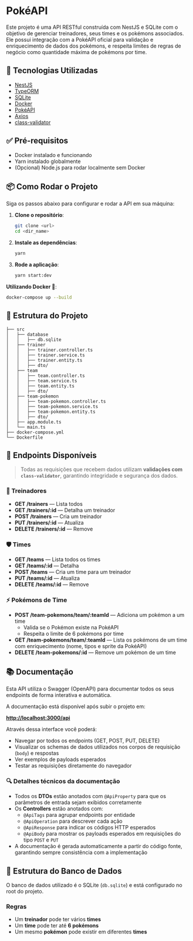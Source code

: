 # PokéAPI

Este projeto é uma API RESTful construída com NestJS e SQLite com o objetivo de gerenciar treinadores, seus times e os pokémons associados. Ele possui integração com a PokéAPI oficial para validação e enriquecimento de dados dos pokémons, e respeita limites de regras de negócio como quantidade máxima de pokémons por time.


## 🚀 Tecnologias Utilizadas

- [NestJS](https://nestjs.com/)
- [TypeORM](https://typeorm.io/)
- [SQLite](https://www.sqlite.org/index.html)
- [Docker](https://www.docker.com/)
- [PokéAPI](https://pokeapi.co/)
- [Axios](https://axios-http.com/)
- [class-validator](https://github.com/typestack/class-validator)



## ✅ Pré-requisitos

- Docker instalado e funcionando
- Yarn instalado globalmente
- (Opcional) Node.js para rodar localmente sem Docker



## 📦 Como Rodar o Projeto

Siga os passos abaixo para configurar e rodar a API em sua máquina:

1. **Clone o repositório**:
   ```bash
   git clone <url>
   cd <dir_name>
   ```

2. **Instale as dependências**:
   ```bash
   yarn
   ```
3. **Rode a aplicação**:
   ```bash
   yarn start:dev
   ```

**Utilizando Docker 🐋**:
   ```bash
   docker-compose up --build
   ```


## 📁 Estrutura do Projeto

    ├── src
    │   ├── database
    │   │   ├── db.sqlite
    │   ├── trainer
    │   │   ├── trainer.controller.ts
    │   │   ├── trainer.service.ts
    │   │   ├── trainer.entity.ts
    │   │   ├── dto/
    │   ├── team
    │   │   ├── team.controller.ts
    │   │   ├── team.service.ts
    │   │   ├── team.entity.ts
    │   │   ├── dto/
    │   ├── team-pokemon
    │   │   ├── team-pokemon.controller.ts
    │   │   ├── team-pokemon.service.ts
    │   │   ├── team-pokemon.entity.ts
    │   │   ├── dto/
    │   ├── app.module.ts
    │   └── main.ts
    ├── docker-compose.yml
    └── Dockerfile



## 🔗 Endpoints Disponíveis

> Todas as requisições que recebem dados utilizam **validações com `class-validator`**, garantindo integridade e segurança dos dados.

### 👤 Treinadores

- **GET /trainers** — Lista todos
- **GET /trainers/:id** — Detalha um treinador
- **POST /trainers** — Cria um treinador
- **PUT /trainers/:id** — Atualiza
- **DELETE /trainers/:id** — Remove

### 🛡 Times

- **GET /teams** — Lista todos os times
- **GET /teams/:id** — Detalha
- **POST /teams** — Cria um time para um treinador
- **PUT /teams/:id** — Atualiza
- **DELETE /teams/:id** — Remove

### ⚡ Pokémons de Time

- **POST /team-pokemons/team/:teamId** — Adiciona um pokémon a um time
  - Valida se o Pokémon existe na PokéAPI
  - Respeita o limite de 6 pokémons por time
- **GET /team-pokemons/team/:teamId** — Lista os pokémons de um time com enriquecimento (nome, tipos e sprite da PokéAPI)
- **DELETE /team-pokemons/:id** — Remove um pokémon de um time



## 📚 Documentação

Esta API utiliza o Swagger (OpenAPI) para documentar todos os seus endpoints de forma interativa e automática.

A documentação está disponível após subir o projeto em:

**[http://localhost:3000/api](http://localhost:3000/api)**

Através dessa interface você poderá:

- Navegar por todos os endpoints (GET, POST, PUT, DELETE)
- Visualizar os schemas de dados utilizados nos corpos de requisição (`body`) e respostas
- Ver exemplos de payloads esperados
- Testar as requisições diretamente do navegador

### 🔍 Detalhes técnicos da documentação

- Todos os **DTOs** estão anotados com `@ApiProperty` para que os parâmetros de entrada sejam exibidos corretamente
- Os **Controllers** estão anotados com:
  - `@ApiTags` para agrupar endpoints por entidade
  - `@ApiOperation` para descrever cada ação
  - `@ApiResponse` para indicar os códigos HTTP esperados
  - `@ApiBody` para mostrar os payloads esperados em requisições do tipo `POST` e `PUT`
- A documentação é gerada automaticamente a partir do código fonte, garantindo sempre consistência com a implementação



## 🧩 Estrutura do Banco de Dados

O banco de dados utilizado é o SQLite (`db.sqlite`) e está configurado no root do projeto.
### Regras

- Um **treinador** pode ter vários **times**
- Um **time** pode ter até **6 pokémons**
- Um mesmo **pokémon** pode existir em diferentes **times**

